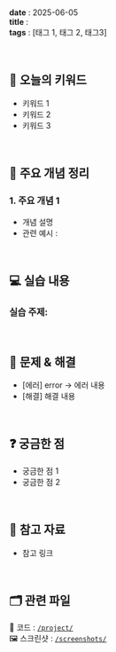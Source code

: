 
<br/>

**date** : 2025-06-05 <br/>
**title** : <br/>
**tags** : [태그 1, 태그 2, 태그3] <br/>

<br/>

## 📌 오늘의 키워드

- 키워드 1
- 키워드 2
- 키워드 3

<br/>

## 🧠 주요 개념 정리

### 1. 주요 개념 1
- 개념 설명
- 관련 예시 :

<br/>

## 💻 실습 내용

### 실습 주제: 

<br/>

## 🐛 문제 & 해결

- [에러] error → 에러 내용
- [해결] 해결 내용

<br/>

## ❓ 궁금한 점

- 궁금한 점 1
- 궁금한 점 2

<br/>

## 🔗 참고 자료

- 참고 링크

<br/>

## 🗂 관련 파일

📁 코드 : [`/project/`](../project/) <br/>
🖼 스크린샷 : [`/screenshots/`](../screenshots/)
